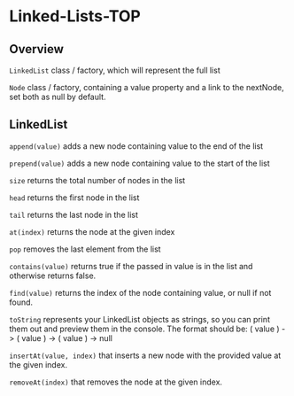 # Linked-Lists-TOP
## Overview 

```LinkedList``` class / factory, which will represent the full list

```Node``` class / factory, containing a value property and a link to the nextNode, set both as null by default.

## LinkedList
```append(value)``` adds a new node containing value to the end of the list

```prepend(value)``` adds a new node containing value to the start of the list

```size``` returns the total number of nodes in the list

```head``` returns the first node in the list

```tail``` returns the last node in the list

```at(index)``` returns the node at the given index

```pop``` removes the last element from the list

```contains(value)``` returns true if the passed in value is in the list and otherwise returns false.

```find(value)``` returns the index of the node containing value, or null if not found.

```toString``` represents your LinkedList objects as strings, so you can print them out and preview them in the console. The format should be: ( value ) -> ( value ) -> ( value ) -> null

```insertAt(value, index)``` that inserts a new node with the provided value at the given index.

```removeAt(index)``` that removes the node at the given index.
